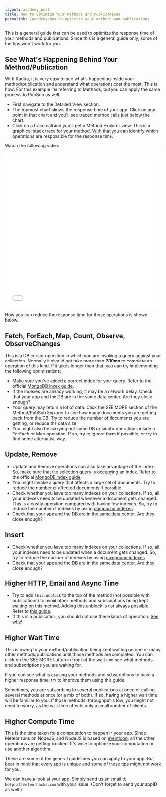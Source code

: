 ```yaml
---
layout: academy_post
title: How to Optimize Your Methods and Publications
permalink: /academy/how-to-optimize-your-methods-and-publications
---
```


This is a general guide that can be used to optimize the response time of your methods and publications. Since this is a general guide only, some of the tips won't work for you.

## See What's Happening Behind Your Method/Publication

With Kadira, it is very easy to see what’s happening inside your method/publication and understand what operations cost the most. This is how:
For this example I'm referring to Methods, but you can apply the same process to PubSub as well.

* First navigate to the Detailed View section.
* The topmost chart shows the response time of your app. Click on any point in that chart and you'll see traced method calls just below the chart.
* Click on a trace call and you'll get a Method Explorer view. This is a graphical stack trace for your method. With that you can identify which operations are responsible for the response time.

Watch the following video:

<iframe src="//player.vimeo.com/video/91842608" width="100%" height="500" frameborder="0" webkitallowfullscreen="1" mozallowfullscreen="1" allowfullscreen="1" color="ffffff">
</iframe>

How you can reduce the response time for those operations is shown below.

## Fetch, ForEach, Map, Count, Observe, ObserveChanges

This is a DB cursor operation in which you are invoking a query against your collection. Normally it should not take more than _**200ms**_ to complete an operation of this kind. If it takes longer than that, you can try implementing the following optimizations:

* Make sure you've added a correct index for your query. Refer to the official [MongoDB index guide](http://docs.mongodb.org/manual/applications/indexes/).
* If the indexes are already working, it may be a network delay. Check that your app and the DB are in the same data center. Are they close enough?
* Your query may return a lot of data. Click the SEE MORE section of the Method/PubSub Explorer to see how many documents you are getting back from the DB. Try to reduce the number of documents you are getting, or reduce the data size.
* You might also be carrying out some DB or similar operations inside a ForEach or Map operation. If so, try to ignore them if possible, or try to find some alternative way.

## Update, Remove

* Update and Remove operations can also take advantage of the index. So, make sure that the selection query is occupying an index. Refer to the official [MongoDB index guide](http://docs.mongodb.org/manual/applications/indexes/).
* You might invoke a query that affects a large set of documents. Try to reduce the number of affected documents if possible.
* Check whether you have too many indexes on your collections. If so, all your indexes need to be updated whenever a document gets changed. This is a costly operation compared with having few indexes. So, try to reduce the number of indexes by using [compound indexes](http://docs.mongodb.org/manual/core/index-compound/).
* Check that your app and the DB are in the same data center. Are they close enough?

## Insert

* Check whether you have too many indexes on your collections. If so, all your indexes need to be updated when a document gets changed. So, try to reduce the number of indexes by using [compound indexes](http://docs.mongodb.org/manual/core/index-compound/).
* Check that your app and the DB are in the same data center. Are they close enough?

## Higher HTTP, Email and Async Time

* Try to add `this.unblock` to the top of the method (not possible with publications) to avoid other methods and subscriptions being kept waiting on this method. Adding this.unblock is not always possible. Refer to [this guide](http://meteorhacks.com/understanding-meteor-wait-time-and-this-unblock.html).
* If this is a publication, you should not use these kinds of operation. [See why](http://support.meteorapm.com/knowledgebase/articles/347759)!

## Higher Wait Time

This is owing to your method/publication being kept waiting on one or many other methods/publications until those methods are completed. You can click on the SEE MORE button in front of the wait and see what methods and subscriptions you are waiting for.

If you can see what is causing your methods and subscriptions to have a higher response time, try to improve them using this guide.

Sometimes, you are subscribing to several publications at once or calling several methods at once (or a mix of both). If so, having a higher wait time will be familiar to you. If those methods' throughput is low, you might not need to worry, as the wait time affects only a small number of clients.

## Higher Compute Time

This is the time taken for a computation to happen in your app. Since Meteor runs on NodeJS, and NodeJS is based on [eventloop](http://meteorhacks.com/fibers-eventloop-and-meteor.html), all the other operations are getting blocked. It's wise to optimize your computation or use another algorithm.

These are some of the general guidelines you can apply to your app. But bear in mind that every app is unique and some of these tips might not work for you.

We can have a look at your app. Simply send us an email to `help[at]meteorhacks.com` with your issue. (Don't forget to send your appID as well.)